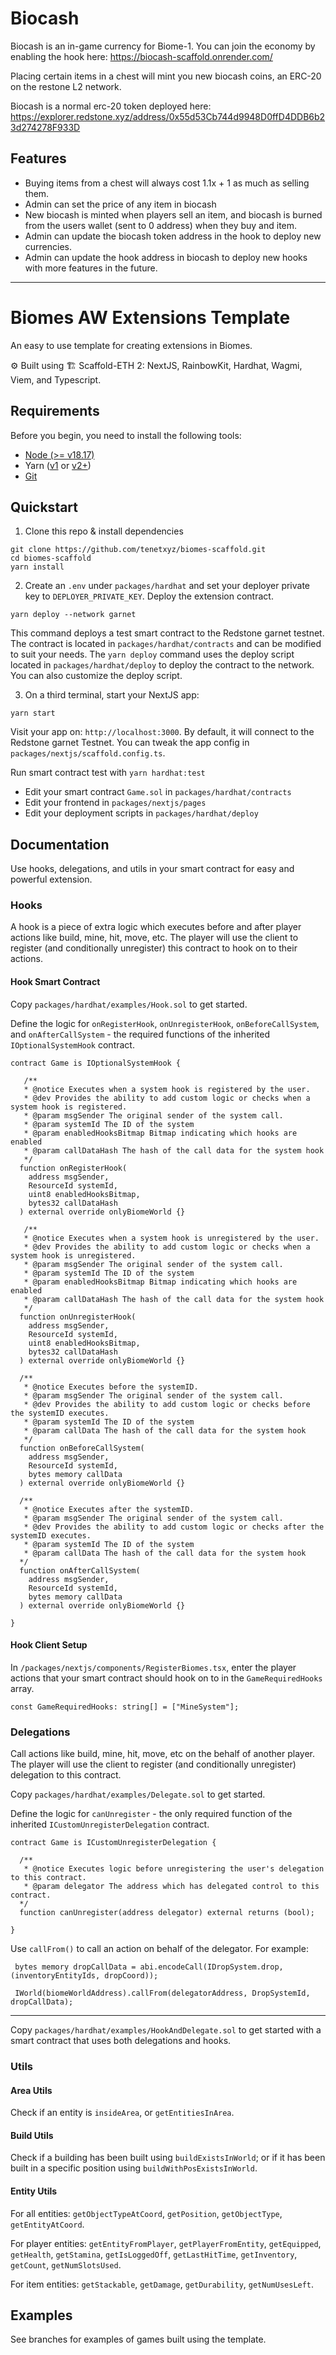 # Biocash

Biocash is an in-game currency for Biome-1. You can join the economy by enabling the hook here: https://biocash-scaffold.onrender.com/

Placing certain items in a chest will mint you new biocash coins, an ERC-20 on the restone L2 network.

Biocash is a normal erc-20 token deployed here: https://explorer.redstone.xyz/address/0x55d53Cb744d9948D0ffD4DDB6b23d274278F933D

## Features
- Buying items from a chest will always cost 1.1x + 1 as much as selling them. 
- Admin can set the price of any item in biocash
- New biocash is minted when players sell an item, and biocash is burned from the users wallet (sent to 0 address) when they buy and item.
- Admin can update the biocash token address in the hook to deploy new currencies.
- Admin can update the hook address in biocash to deploy new hooks with more features in the future.

<hr>

# Biomes AW Extensions Template

An easy to use template for creating extensions in Biomes.

⚙️ Built using 🏗 Scaffold-ETH 2: NextJS, RainbowKit, Hardhat, Wagmi, Viem, and Typescript.

## Requirements

Before you begin, you need to install the following tools:

- [Node (>= v18.17)](https://nodejs.org/en/download/)
- Yarn ([v1](https://classic.yarnpkg.com/en/docs/install/) or [v2+](https://yarnpkg.com/getting-started/install))
- [Git](https://git-scm.com/downloads)

## Quickstart

1. Clone this repo & install dependencies

```
git clone https://github.com/tenetxyz/biomes-scaffold.git
cd biomes-scaffold
yarn install
```

2. Create an `.env` under `packages/hardhat` and set your deployer private key to `DEPLOYER_PRIVATE_KEY`. Deploy the extension contract.

```
yarn deploy --network garnet
```

This command deploys a test smart contract to the Redstone garnet testnet. The contract is located in `packages/hardhat/contracts` and can be modified to suit your needs. The `yarn deploy` command uses the deploy script located in `packages/hardhat/deploy` to deploy the contract to the network. You can also customize the deploy script.

3. On a third terminal, start your NextJS app:

```
yarn start
```

Visit your app on: `http://localhost:3000`. By default, it will connect to the Redstone garnet Testnet. You can tweak the app config in `packages/nextjs/scaffold.config.ts`.

Run smart contract test with `yarn hardhat:test`

- Edit your smart contract `Game.sol` in `packages/hardhat/contracts`
- Edit your frontend in `packages/nextjs/pages`
- Edit your deployment scripts in `packages/hardhat/deploy`

## Documentation

Use hooks, delegations, and utils in your smart contract for easy and powerful extension.

### Hooks

A hook is a piece of extra logic which executes before and after player actions like build, mine, hit, move, etc. The player will use the client to register (and conditionally unregister) this contract to hook on to their actions.

#### Hook Smart Contract

Copy `packages/hardhat/examples/Hook.sol` to get started.

Define the logic for `onRegisterHook`, `onUnregisterHook`, `onBeforeCallSystem`, and `onAfterCallSystem` - the required functions of the inherited `IOptionalSystemHook` contract.

```
contract Game is IOptionalSystemHook {

   /**
   * @notice Executes when a system hook is registered by the user.
   * @dev Provides the ability to add custom logic or checks when a system hook is registered.
   * @param msgSender The original sender of the system call.
   * @param systemId The ID of the system
   * @param enabledHooksBitmap Bitmap indicating which hooks are enabled
   * @param callDataHash The hash of the call data for the system hook
   */
  function onRegisterHook(
    address msgSender,
    ResourceId systemId,
    uint8 enabledHooksBitmap,
    bytes32 callDataHash
  ) external override onlyBiomeWorld {}

   /**
   * @notice Executes when a system hook is unregistered by the user.
   * @dev Provides the ability to add custom logic or checks when a system hook is unregistered.
   * @param msgSender The original sender of the system call.
   * @param systemId The ID of the system
   * @param enabledHooksBitmap Bitmap indicating which hooks are enabled
   * @param callDataHash The hash of the call data for the system hook
   */
  function onUnregisterHook(
    address msgSender,
    ResourceId systemId,
    uint8 enabledHooksBitmap,
    bytes32 callDataHash
  ) external override onlyBiomeWorld {}

  /**
   * @notice Executes before the systemID.
   * @param msgSender The original sender of the system call.
   * @dev Provides the ability to add custom logic or checks before the systemID executes.
   * @param systemId The ID of the system
   * @param callData The hash of the call data for the system hook
   */
  function onBeforeCallSystem(
    address msgSender,
    ResourceId systemId,
    bytes memory callData
  ) external override onlyBiomeWorld {}

  /**
   * @notice Executes after the systemID.
   * @param msgSender The original sender of the system call.
   * @dev Provides the ability to add custom logic or checks after the systemID executes.
   * @param systemId The ID of the system
   * @param callData The hash of the call data for the system hook
  */
  function onAfterCallSystem(
    address msgSender,
    ResourceId systemId,
    bytes memory callData
  ) external override onlyBiomeWorld {}

}
```

#### Hook Client Setup

In `/packages/nextjs/components/RegisterBiomes.tsx`, enter the player actions that your smart contract should hook on to in the `GameRequiredHooks` array.

`const GameRequiredHooks: string[] = ["MineSystem"];`

### Delegations

Call actions like build, mine, hit, move, etc on the behalf of another player. The player will use the client to register (and conditionally unregister) delegation to this contract.

Copy `packages/hardhat/examples/Delegate.sol` to get started.

Define the logic for `canUnregister` - the only required function of the inherited `ICustomUnregisterDelegation` contract.

```
contract Game is ICustomUnregisterDelegation {

  /**
   * @notice Executes logic before unregistering the user's delegation to this contract.
   * @param delegator The address which has delegated control to this contract.
  */
  function canUnregister(address delegator) external returns (bool);

}

```

Use `callFrom()` to call an action on behalf of the delegator. For example:

```
 bytes memory dropCallData = abi.encodeCall(IDropSystem.drop, (inventoryEntityIds, dropCoord));

 IWorld(biomeWorldAddress).callFrom(delegatorAddress, DropSystemId, dropCallData);
```

---

Copy `packages/hardhat/examples/HookAndDelegate.sol` to get started with a smart contract that uses both delegations and hooks.

### Utils

#### Area Utils

Check if an entity is `insideArea`, or `getEntitiesInArea`.

#### Build Utils

Check if a building has been built using `buildExistsInWorld`; or if it has been built in a specific position using `buildWithPosExistsInWorld`.

#### Entity Utils

For all entities: `getObjectTypeAtCoord`, `getPosition`, `getObjectType`, `getEntityAtCoord`.

For player entities: `getEntityFromPlayer`, `getPlayerFromEntity`, `getEquipped`, `getHealth`, `getStamina`, `getIsLoggedOff`, `getLastHitTime`, `getInventory`, `getCount`, `getNumSlotsUsed`.

For item entities: `getStackable`, `getDamage`, `getDurability`, `getNumUsesLeft`.

## Examples

See branches for examples of games built using the template.
